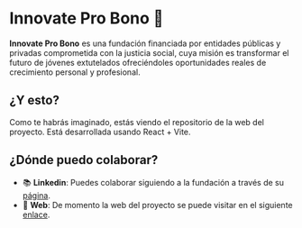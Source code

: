 # Innovate Pro Bono 🌱

**Innovate Pro Bono** es una fundación financiada por entidades públicas y privadas comprometida con la justicia social, cuya misión es transformar el futuro de jóvenes extutelados ofreciéndoles oportunidades reales de crecimiento personal y profesional.

## ¿Y esto?

Como te habrás imaginado, estás viendo el repositorio de la web del proyecto. Está desarrollada usando React + Vite.

## ¿Dónde puedo colaborar?

- 📚 **Linkedin**: Puedes colaborar siguiendo a la fundación a través de su [página](https://www.linkedin.com/company/innovate-pro-bono/).
- 🚀 **Web**: De momento la web del proyecto se puede visitar en el siguiente [enlace](https://innovate-pro-bono.vercel.app/).
